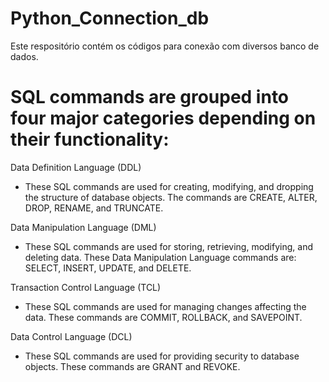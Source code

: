 # Python_Connection_db
Este respositório contém os códigos para conexão com diversos banco de dados.





# SQL commands are grouped into four major categories depending on their functionality:

Data Definition Language (DDL) 
- These SQL commands are used for creating, modifying, and dropping the structure of database objects.
The commands are CREATE, ALTER, DROP, RENAME, and TRUNCATE.

Data Manipulation Language (DML) 
- These SQL commands are used for storing, retrieving, modifying, and deleting data. 
These Data Manipulation Language commands are: SELECT, INSERT, UPDATE, and DELETE.

Transaction Control Language (TCL) 
- These SQL commands are used for managing changes affecting the data. 
These commands are COMMIT, ROLLBACK, and SAVEPOINT.

Data Control Language (DCL) 
- These SQL commands are used for providing security to database objects. 
These commands are GRANT and REVOKE.
